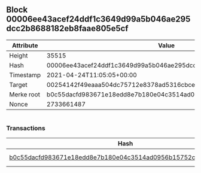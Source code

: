 ## Block 00006ee43acef24ddf1c3649d99a5b046ae295dcc2b8688182eb8faae805e5cf

Attribute | Value
--- | ---
Height | 35515
Hash | 00006ee43acef24ddf1c3649d99a5b046ae295dcc2b8688182eb8faae805e5cf
Timestamp | 2021-04-24T11:05:05+00:00
Target | 00254142f49eaaa504dc75712e8378ad5316cbcead634704b3734b6271167cc4
Merke root | b0c55dacfd983671e18edd8e7b180e04c3514ad0956b15752ca61f4fed87f79f
Nonce | 2733661487

```

```

### Transactions

Hash | Amount
--- | ---
[b0c55dacfd983671e18edd8e7b180e04c3514ad0956b15752ca61f4fed87f79f](b0c55dacfd983671e18edd8e7b180e04c3514ad0956b15752ca61f4fed87f79f.md) | 10.00000000 SKEPTI 
